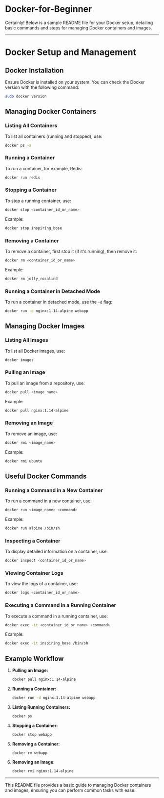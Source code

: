 # Docker-for-Beginner
Certainly! Below is a sample README file for your Docker setup, detailing basic commands and steps for managing Docker containers and images.

---

# Docker Setup and Management

## Docker Installation

Ensure Docker is installed on your system. You can check the Docker version with the following command:

```sh
sudo docker version
```

## Managing Docker Containers

### Listing All Containers

To list all containers (running and stopped), use:

```sh
docker ps -a
```

### Running a Container

To run a container, for example, Redis:

```sh
docker run redis
```

### Stopping a Container

To stop a running container, use:

```sh
docker stop <container_id_or_name>
```

Example:

```sh
docker stop inspiring_bose
```

### Removing a Container

To remove a container, first stop it (if it's running), then remove it:

```sh
docker rm <container_id_or_name>
```

Example:

```sh
docker rm jolly_rosalind
```

### Running a Container in Detached Mode

To run a container in detached mode, use the `-d` flag:

```sh
docker run -d nginx:1.14-alpine webapp
```

## Managing Docker Images

### Listing All Images

To list all Docker images, use:

```sh
docker images
```

### Pulling an Image

To pull an image from a repository, use:

```sh
docker pull <image_name>
```

Example:

```sh
docker pull nginx:1.14-alpine
```

### Removing an Image

To remove an image, use:

```sh
docker rmi <image_name>
```

Example:

```sh
docker rmi ubuntu
```

## Useful Docker Commands

### Running a Command in a New Container

To run a command in a new container, use:

```sh
docker run <image_name> <command>
```

Example:

```sh
docker run alpine /bin/sh
```

### Inspecting a Container

To display detailed information on a container, use:

```sh
docker inspect <container_id_or_name>
```

### Viewing Container Logs

To view the logs of a container, use:

```sh
docker logs <container_id_or_name>
```

### Executing a Command in a Running Container

To execute a command in a running container, use:

```sh
docker exec -it <container_id_or_name> <command>
```

Example:

```sh
docker exec -it inspiring_bose /bin/sh
```

## Example Workflow

1. **Pulling an Image:**

    ```sh
    docker pull nginx:1.14-alpine
    ```

2. **Running a Container:**

    ```sh
    docker run -d nginx:1.14-alpine webapp
    ```

3. **Listing Running Containers:**

    ```sh
    docker ps
    ```

4. **Stopping a Container:**

    ```sh
    docker stop webapp
    ```

5. **Removing a Container:**

    ```sh
    docker rm webapp
    ```

6. **Removing an Image:**

    ```sh
    docker rmi nginx:1.14-alpine
    ```

---

This README file provides a basic guide to managing Docker containers and images, ensuring you can perform common tasks with ease.
